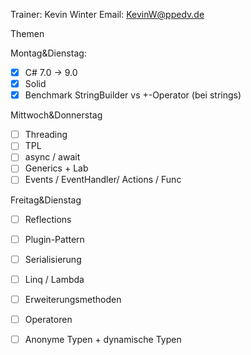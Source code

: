 Trainer: Kevin Winter
Email: KevinW@ppedv.de

Themen

Montag&Dienstag:
- [x] C# 7.0 -> 9.0 
- [x] Solid 
- [x] Benchmark StringBuilder vs +-Operator (bei strings)

Mittwoch&Donnerstag

- [ ] Threading
- [ ] TPL
- [ ] async / await
- [ ] Generics + Lab
- [ ] Events / EventHandler/ Actions / Func

Freitag&Dienstag
- [ ] Reflections 
- [ ] Plugin-Pattern 
- [ ] Serialisierung 
- [ ] Linq / Lambda 
- [ ] Erweiterungsmethoden  
- [ ] Operatoren
- [ ] Anonyme Typen + dynamische Typen 




